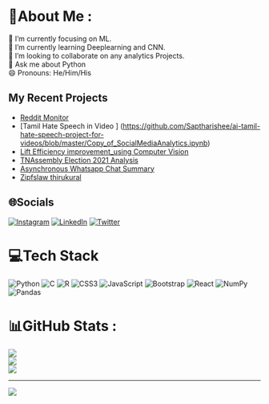 # 💫About Me :
🔭 I’m currently focusing on ML.\
🌱 I’m currently learning Deeplearning and CNN.\
👯 I’m looking to collaborate on any analytics Projects.\
💬 Ask me about Python\
😄 Pronouns: He/Him/His
## My Recent Projects 
* [Reddit Monitor](https://github.com/Saptharishee/Tamil-Nadu-Reddit-Monitor-)
* [Tamil Hate Speech in Video ] (https://github.com/Saptharishee/ai-tamil-hate-speech-project-for-videos/blob/master/Copy_of_SocialMediaAnalytics.ipynb)
* [Lift Efficiency improvement_using Computer Vision ](https://github.com/Saptharishee/Lift_Efficiency_improvement_using_CV)
* [TNAssembly Election 2021 Analysis](https://github.com/Saptharishee/TNAssembly_Election_2021_Analysis)
* [Asynchronous Whatsapp Chat Summary](https://github.com/Saptharishee/Asyc_Whatsapp_Chat_Summary)
* [Zipfslaw thirukural](https://github.com/Saptharishee/Zipfslaw-thirukural)
## 🌐Socials
[![Instagram](https://img.shields.io/badge/Instagram-%23E4405F.svg?logo=Instagram&logoColor=white)](https://instagram.com/saptharishee) [![LinkedIn](https://img.shields.io/badge/LinkedIn-%230077B5.svg?logo=linkedin&logoColor=white)](https://www.linkedin.com/in/saptharishee-m-3507941ba/) [![Twitter](https://img.shields.io/badge/Twitter-%231DA1F2.svg?logo=Twitter&logoColor=white)](https://twitter.com/saptharishee) 

# 💻Tech Stack
![Python](https://img.shields.io/badge/python-3670A0?style=for-the-badge&logo=python&logoColor=ffdd54) ![C](https://img.shields.io/badge/c-%2300599C.svg?style=for-the-badge&logo=c&logoColor=white) ![R](https://img.shields.io/badge/r-%23276DC3.svg?style=for-the-badge&logo=r&logoColor=white) ![CSS3](https://img.shields.io/badge/css3-%231572B6.svg?style=for-the-badge&logo=css3&logoColor=white) ![JavaScript](https://img.shields.io/badge/javascript-%23323330.svg?style=for-the-badge&logo=javascript&logoColor=%23F7DF1E) ![Bootstrap](https://img.shields.io/badge/bootstrap-%23563D7C.svg?style=for-the-badge&logo=bootstrap&logoColor=white) ![React](https://img.shields.io/badge/react-%2320232a.svg?style=for-the-badge&logo=react&logoColor=%2361DAFB) ![NumPy](https://img.shields.io/badge/numpy-%23013243.svg?style=for-the-badge&logo=numpy&logoColor=white) ![Pandas](https://img.shields.io/badge/pandas-%23150458.svg?style=for-the-badge&logo=pandas&logoColor=white)
# 📊GitHub Stats :
![](https://github-readme-stats.vercel.app/api?username=Saptharishee&theme=radical&hide_border=false&include_all_commits=false&count_private=false)<br/>
![](https://github-readme-streak-stats.herokuapp.com/?user=Saptharishee&theme=radical&hide_border=false)<br/>
![](https://github-readme-stats.vercel.app/api/top-langs/?username=Saptharishee&theme=radical&hide_border=false&include_all_commits=false&count_private=false&layout=compact)

---
![](https://komarev.com/ghpvc/?username=Saptharishee&label=Visitors+Count&color=brightgreen)
